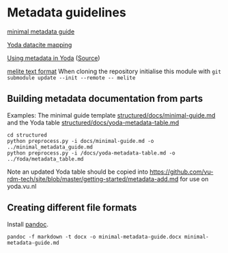 # Metadata guidelines

[minimal metadata guide](minimal_metadata_guide.md)

[Yoda datacite mapping](Yoda/Metadata%20Yoda-Pure.ods)

[Using metadata in Yoda](https://yoda.vu.nl/site/getting-started/metadata-add.html)
([Source](https://github.com/vu-rdm-tech/site/blob/master/getting-started/metadata-add.md))

[melite text format](melite/melite-proposed.md) 
When cloning the repository initialise this module with `git submodule update --init --remote -- melite`

## Building metadata documentation from parts
Examples: 
The minimal guide template [structured/docs/minimal-guide.md](structured/docs/minimal-guide.md) and the Yoda table [structured/docs/yoda-metadata-table.md](structured/docs/yoda-metadata-table.md) 
```
cd structured
python preprocess.py -i docs/minimal-guide.md -o ../minimal_metadata_guide.md
python preprocess.py -i /docs/yoda-metadata-table.md -o ../Yoda/metadata_table.md
```
Note an updated Yoda table should be copied into https://github.com/vu-rdm-tech/site/blob/master/getting-started/metadata-add.md for use on yoda.vu.nl
## Creating different file formats
Install [pandoc](https://pandoc.org/installing.html).
```
pandoc -f markdown -t docx -o minimal-metadata-guide.docx minimal-metadata-guide.md 
```
